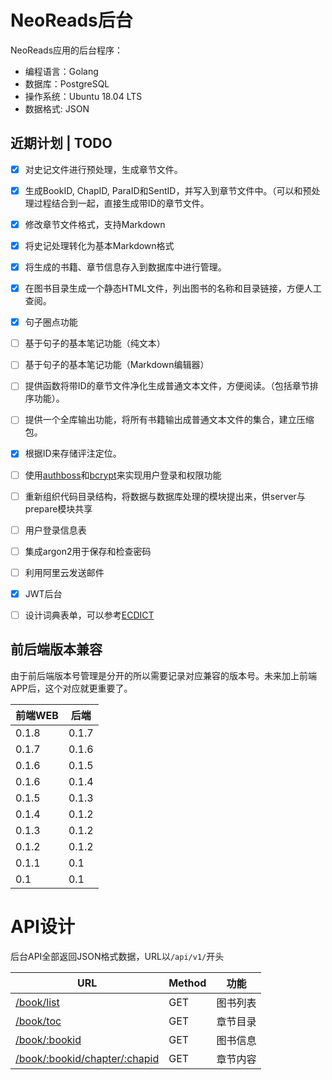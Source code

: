 # NeoReads后台

NeoReads应用的后台程序：

- 编程语言：Golang
- 数据库：PostgreSQL
- 操作系统：Ubuntu 18.04 LTS
- 数据格式: JSON

## 近期计划 | TODO

- [x] 对史记文件进行预处理，生成章节文件。
- [x] 生成BookID, ChapID, ParaID和SentID，并写入到章节文件中。（可以和预处理过程结合到一起，直接生成带ID的章节文件。
- [x] 修改章节文件格式，支持Markdown
- [x] 将史记处理转化为基本Markdown格式
- [x] 将生成的书籍、章节信息存入到数据库中进行管理。
- [x] 在图书目录生成一个静态HTML文件，列出图书的名称和目录链接，方便人工查阅。
- [x] 句子圈点功能
- [ ] 基于句子的基本笔记功能（纯文本）
- [ ] 基于句子的基本笔记功能（Markdown编辑器）
- [ ] 提供函数将带ID的章节文件净化生成普通文本文件，方便阅读。（包括章节排序功能）。
- [ ] 提供一个全库输出功能，将所有书籍输出成普通文本文件的集合，建立压缩包。
- [x] 根据ID来存储评注定位。
- [ ] 使用[authboss](https://github.com/volatiletech/authboss)和[bcrypt](https://godoc.org/golang.org/x/crypto/bcrypt)来实现用户登录和权限功能
- [ ] 重新组织代码目录结构，将数据与数据库处理的模块提出来，供server与prepare模块共享

- [ ] 用户登录信息表
- [ ] 集成argon2用于保存和检查密码
- [ ] 利用阿里云发送邮件
- [x] JWT后台

- [ ] 设计词典表单，可以参考[ECDICT](https://github.com/skywind3000/ECDICT) 

## 前后端版本兼容

由于前后端版本号管理是分开的所以需要记录对应兼容的版本号。未来加上前端APP后，这个对应就更重要了。

前端WEB | 后端 
--- | ---
0.1.8 | 0.1.7
0.1.7 | 0.1.6
0.1.6 | 0.1.5
0.1.6 | 0.1.4
0.1.5 | 0.1.3
0.1.4 | 0.1.2
0.1.3 | 0.1.2
0.1.2 | 0.1.2
0.1.1 | 0.1
0.1 | 0.1


# API设计

后台API全部返回JSON格式数据，URL以`/api/v1/`开头

| URL | Method | 功能 |
| --- | --- | --- |
| [/book/list](docs/book/list.md) | GET | 图书列表 |
| [/book/toc](docs/book/toc.md) | GET | 章节目录|
| [/book/:bookid](docs/book/info.md) | GET | 图书信息 |
| [/book/:bookid/chapter/:chapid](docs/book/chapter.md) | GET | 章节内容 |
